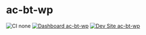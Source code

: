 # ac-bt-wp

![CI none](https://img.shields.io/badge/ci-none-orange.svg)
[![Dashboard ac-bt-wp](https://img.shields.io/badge/dashboard-ac_bt_wp-yellow.svg)](https://dashboard.pantheon.io/sites/3227bbdd-84a7-4ffd-8068-ef77d17a55c9#dev/code)
[![Dev Site ac-bt-wp](https://img.shields.io/badge/site-ac_bt_wp-blue.svg)](http://dev-ac-bt-wp.pantheonsite.io/)
